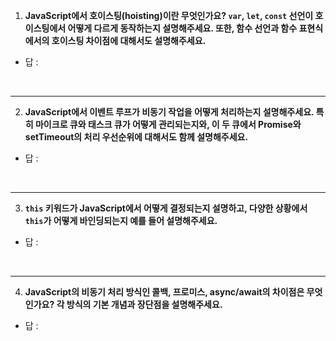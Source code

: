 1. **JavaScript에서 호이스팅(hoisting)이란 무엇인가요? `var`, `let`, `const` 선언이 호이스팅에서 어떻게 다르게 동작하는지 설명해주세요. 또한, 함수 선언과 함수 표현식에서의 호이스팅 차이점에 대해서도 설명해주세요.**

- 답 :

<br>

---
2. **JavaScript에서 이벤트 루프가 비동기 작업을 어떻게 처리하는지 설명해주세요. 특히 마이크로 큐와 태스크 큐가 어떻게 관리되는지와, 이 두 큐에서 Promise와 setTimeout의 처리 우선순위에 대해서도 함께 설명해주세요.**

- 답 : 

<br>

---
3. **`this` 키워드가 JavaScript에서 어떻게 결정되는지 설명하고, 다양한 상황에서 `this`가 어떻게 바인딩되는지 예를 들어 설명해주세요.**

- 답 : 

<br>

---
4. **JavaScript의 비동기 처리 방식인 콜백, 프로미스, async/await의 차이점은 무엇인가요? 각 방식의 기본 개념과 장단점을 설명해주세요.**

- 답 : 